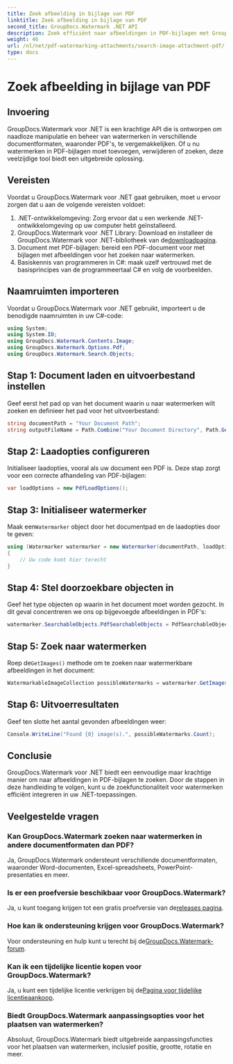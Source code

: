 ```yaml
---
title: Zoek afbeelding in bijlage van PDF
linktitle: Zoek afbeelding in bijlage van PDF
second_title: GroupDocs.Watermark .NET API
description: Zoek efficiënt naar afbeeldingen in PDF-bijlagen met GroupDocs.Watermark voor .NET. Vereenvoudig uw watermerkbeheerproces moeiteloos.
weight: 46
url: /nl/net/pdf-watermarking-attachments/search-image-attachment-pdf/
type: docs
---
```

# Zoek afbeelding in bijlage van PDF

## Invoering
GroupDocs.Watermark voor .NET is een krachtige API die is ontworpen om naadloze manipulatie en beheer van watermerken in verschillende documentformaten, waaronder PDF's, te vergemakkelijken. Of u nu watermerken in PDF-bijlagen moet toevoegen, verwijderen of zoeken, deze veelzijdige tool biedt een uitgebreide oplossing.
## Vereisten
Voordat u GroupDocs.Watermark voor .NET gaat gebruiken, moet u ervoor zorgen dat u aan de volgende vereisten voldoet:
1. .NET-ontwikkelomgeving: Zorg ervoor dat u een werkende .NET-ontwikkelomgeving op uw computer hebt geïnstalleerd.
2.  GroupDocs.Watermark voor .NET Library: Download en installeer de GroupDocs.Watermark voor .NET-bibliotheek van de[downloadpagina](https://releases.groupdocs.com/Watermark/net/).
3. Document met PDF-bijlagen: bereid een PDF-document voor met bijlagen met afbeeldingen voor het zoeken naar watermerken.
4. Basiskennis van programmeren in C#: maak uzelf vertrouwd met de basisprincipes van de programmeertaal C# en volg de voorbeelden.

## Naamruimten importeren
Voordat u GroupDocs.Watermark voor .NET gebruikt, importeert u de benodigde naamruimten in uw C#-code:
```csharp
using System;
using System.IO;
using GroupDocs.Watermark.Contents.Image;
using GroupDocs.Watermark.Options.Pdf;
using GroupDocs.Watermark.Search.Objects;
```
## Stap 1: Document laden en uitvoerbestand instellen
Geef eerst het pad op van het document waarin u naar watermerken wilt zoeken en definieer het pad voor het uitvoerbestand:
```csharp
string documentPath = "Your Document Path";
string outputFileName = Path.Combine("Your Document Directory", Path.GetFileName(documentPath));
```
## Stap 2: Laadopties configureren
Initialiseer laadopties, vooral als uw document een PDF is. Deze stap zorgt voor een correcte afhandeling van PDF-bijlagen:
```csharp
var loadOptions = new PdfLoadOptions();
```
## Stap 3: Initialiseer watermerker
 Maak een`Watermarker` object door het documentpad en de laadopties door te geven:
```csharp
using (Watermarker watermarker = new Watermarker(documentPath, loadOptions))
{
    // Uw code komt hier terecht
}
```
## Stap 4: Stel doorzoekbare objecten in
Geef het type objecten op waarin in het document moet worden gezocht. In dit geval concentreren we ons op bijgevoegde afbeeldingen in PDF's:
```csharp
watermarker.SearchableObjects.PdfSearchableObjects = PdfSearchableObjects.AttachedImages;
```
## Stap 5: Zoek naar watermerken
 Roep de`GetImages()` methode om te zoeken naar watermerkbare afbeeldingen in het document:
```csharp
WatermarkableImageCollection possibleWatermarks = watermarker.GetImages();
```
## Stap 6: Uitvoerresultaten
Geef ten slotte het aantal gevonden afbeeldingen weer:
```csharp
Console.WriteLine("Found {0} image(s).", possibleWatermarks.Count);
```

## Conclusie
GroupDocs.Watermark voor .NET biedt een eenvoudige maar krachtige manier om naar afbeeldingen in PDF-bijlagen te zoeken. Door de stappen in deze handleiding te volgen, kunt u de zoekfunctionaliteit voor watermerken efficiënt integreren in uw .NET-toepassingen.
## Veelgestelde vragen
### Kan GroupDocs.Watermark zoeken naar watermerken in andere documentformaten dan PDF?
Ja, GroupDocs.Watermark ondersteunt verschillende documentformaten, waaronder Word-documenten, Excel-spreadsheets, PowerPoint-presentaties en meer.
### Is er een proefversie beschikbaar voor GroupDocs.Watermark?
 Ja, u kunt toegang krijgen tot een gratis proefversie van de[releases pagina](https://releases.groupdocs.com/).
### Hoe kan ik ondersteuning krijgen voor GroupDocs.Watermark?
 Voor ondersteuning en hulp kunt u terecht bij de[GroupDocs.Watermark-forum](https://forum.groupdocs.com/c/watermark/19).
### Kan ik een tijdelijke licentie kopen voor GroupDocs.Watermark?
 Ja, u kunt een tijdelijke licentie verkrijgen bij de[Pagina voor tijdelijke licentieaankoop](https://purchase.groupdocs.com/temporary-license/).
### Biedt GroupDocs.Watermark aanpassingsopties voor het plaatsen van watermerken?
Absoluut, GroupDocs.Watermark biedt uitgebreide aanpassingsfuncties voor het plaatsen van watermerken, inclusief positie, grootte, rotatie en meer.